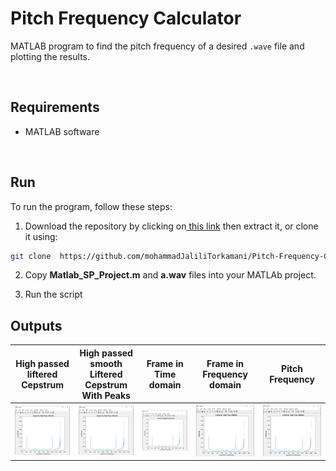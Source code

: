 # Pitch Frequency Calculator
MATLAB program to find the pitch frequency of a desired `.wave` file and plotting the results.

<br/>

## Requirements
- MATLAB software

<br/>

## Run
To run the program, follow these steps:

1. Download the repository by clicking on[ this link](https://github.com/mohammadJaliliTorkamani/Pitch-Frequency-Calculator/archive/refs/heads/master.zip " this link") then extract it, or clone it using:
```bash
git clone  https://github.com/mohammadJaliliTorkamani/Pitch-Frequency-Calculator.git
```

2. Copy **Matlab_SP_Project.m**  and **a.wav**  files into your MATLAb project.

3. Run the script

## Outputs
| High passed liftered Cepstrum   |  High passed smooth Liftered Cepstrum With Peaks  |  Frame in Time domain | Frame in Frequency domain  | Pitch Frequency  |
| ------------ | ------------ | ------------ | ------------ | ------------ |
|  ![scr1](https://github.com/mohammadJaliliTorkamani/Pitch-Frequency-Calculator/blob/master/Screenshots/Cepstrum%20with%20ligh%20pass%20lifter.PNG "scr1") |  ![scr1](https://github.com/mohammadJaliliTorkamani/Pitch-Frequency-Calculator/blob/master/Screenshots/Cepstrum%20with%20ligh%20pass%20lifter.PNG "scr1") | ![scr1](https://github.com/mohammadJaliliTorkamani/Pitch-Frequency-Calculator/blob/master/Screenshots/Cepstrum%20with%20ligh%20pass%20lifter.PNG "scr1")  |  ![scr1](https://github.com/mohammadJaliliTorkamani/Pitch-Frequency-Calculator/blob/master/Screenshots/Cepstrum%20with%20ligh%20pass%20lifter.PNG "scr1") | ![scr1](https://github.com/mohammadJaliliTorkamani/Pitch-Frequency-Calculator/blob/master/Screenshots/Cepstrum%20with%20ligh%20pass%20lifter.PNG "scr1")  |


